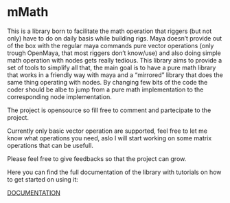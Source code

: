 # mMath
This is a library born to facilitate the math operation that riggers (but not only) have to do on daily basis while building rigs. Maya doesn’t provide out of the box with the regular maya commands pure vector operations (only trough OpenMaya, that most riggers don’t know/use) and also doing simple math operation with nodes gets really tedious. This library aims to provide a set of tools to simplify all that, the main goal is to have a pure math library that works in a friendly way with maya and a “mirrored” library that does the same thing operating with nodes. By changing few bits of the code the coder should be albe to jump from a pure math implementation to the corresponding node implementation.

The project is opensource so fill free to comment and partecipate to the project.

Currently only basic vector operation are supported, feel free to let me know what operations you need, aslo I will start working on some matrix operations that can be usefull.

Please feel free to give feedbacks so that the project can grow.

Here you can find the full documentation of the library with tutorials
on how to get started on using it:


<a href=http://giordi91.github.io/mMath/index.html target="_blank" >DOCUMENTATION</a>